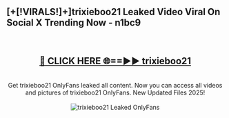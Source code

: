 <h2>[+[!VIRALS!]+]trixieboo21 Leaked Video Viral On Social X Trending Now - n1bc9</h2>
<br>
<div align="center">
<h2><a href="https://libra.edu.pl?trixieboo21" rel="nofollow">🔴 CLICK HERE 🌐==►► trixieboo21</a></h2>
<br>
Get trixieboo21 OnlyFans leaked all content. Now you can access all videos and pictures of trixieboo21 OnlyFans. New Updated Files 2025!
<br>
<br>
<a href="https://libra.edu.pl?trixieboo21" rel="nofollow" data-target="animated-image.originalLink"><img src="https://i.ibb.co.com/WyWwxjT/player-gif2.gif" alt="trixieboo21 Leaked OnlyFans" style="max-width: 100%; display: inline-block;" data-target="animated-image.originalImage"></a>
</div>
<br>